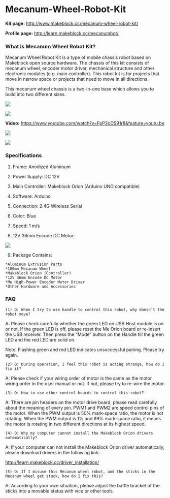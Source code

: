 # Mecanum-Wheel-Robot-Kit

__Kit page:__ http://www.makeblock.cc/mecanum-wheel-robot-kit/

__Profile page:__ http://learn.makeblock.cc/mecanumbot/



### What is Mecanum Wheel Robot Kit?

Mecanum Wheel Robot Kit is a type of mobile chassis robot based on Makeblock open source hardware. The chassis of this kit consists of mecanum wheel, encoder motor driver, mechanical structure and other electronic modules (e.g. main controller). This robot kit is for projects that move in narrow space or projects that need to move in all directions. 

This mecanum wheel chassis is a two-in-one base which allows you to build into two different sizes.

![](http://i.imgur.com/k4uiB0y.png)

![](http://i.imgur.com/wI6nGds.png)

__Video:__ https://www.youtube.com/watch?v=FpP2oDS91r8&feature=youtu.be

![](http://i.imgur.com/E9mKWFc.gif)

![](http://i.imgur.com/mTwqBIg.gif)



### Specifications

1.	Frame: Anodized Aluminum

2.	Power Supply: DC 12V

3.	Main Controller: Makeblock Orion (Arduino UNO compatible) 

4.	Software: Arduino

5.	Connection: 2.4G Wireless Serial

6.	Color: Blue

7.	Speed: 1 m/s

8.	12V 36mm Encode DC Motor:

![](http://i.imgur.com/5NKBDXU.png)

9.	Package Contains:

``` 
*Aluminum Extrusion Parts 
*100mm Mecanum Wheel 
*Makeblock Orion (Controller)
*12V 36mm Encode DC Motor 
*Me High-Power Encoder Motor Driver 
*Other Hardware and Accessories
```

### FAQ

``` 
(1) Q: When I try to use handle to control this robot, why doesn’t the robot move?
```

A: Please check carefully whether the green LED on USB Host module is on or not. If the green LED is off, please reset the Me Orion board or re-insert the USB receiver. Then press the “Mode” button on the Handle till the green LED and the red LED are solid on. 

Note: Flashing green and red LED indicates unsuccessful pairing. Please try again.

``` 
(2) Q: During operation, I feel this robot is acting strange, how do I fix it?
```

A: Please check if your wiring order of motor is the same as the motor wiring order in the user manual or not. If not, please try to re-wire the motor.

``` 
(3)	Q: How to use other control boards to control this robot?
```

A: There are pin headers on the motor drive board, please read carefully about the meaning of every pin. PWM1 and PWM2 are speed control pins of the motor. When the PWM output is 50% mark-space ratio, the motor is not rotating. When the PWM output is 1% and 99% mark-space ratio, it means the motor is rotating in two different directions at its highest speed.

``` 
(4)	Q: Why my computer cannot install the Makeblock Orion drivers automatically?
```

A: If your computer can not install the Makeblock Orion driver automatically, please download drivers in the following link:

http://learn.makeblock.cc/driver_installation/

``` 
(5)	Q: If I misuse this Mecanum wheel robot, and the sticks in the Mecanum wheel get stuck, how do I fix this?
```

A: According to your own situation, please adjust the baffle bracket of the sticks into a movable status with vice or other tools.